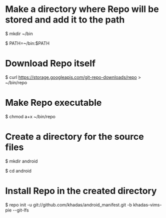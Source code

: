 
# Make a directory where Repo will be stored and add it to the path

$ mkdir ~/bin

$ PATH=~/bin:$PATH

# Download Repo itself
$ curl https://storage.googleapis.com/git-repo-downloads/repo > ~/bin/repo

# Make Repo executable
$ chmod a+x ~/bin/repo

# Create a directory for the source files
$ mkdir android

$ cd android

# Install Repo in the created directory
$ repo init -u git://github.com/khadas/android_manifest.git -b  khadas-vims-pie --git-lfs
